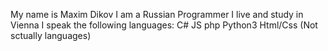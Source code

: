 My name is Maxim Dikov
I am a Russian Programmer
I live and study in Vienna
I speak the following languages:
C#
JS
php
Python3
Html/Css (Not sctually languages)

